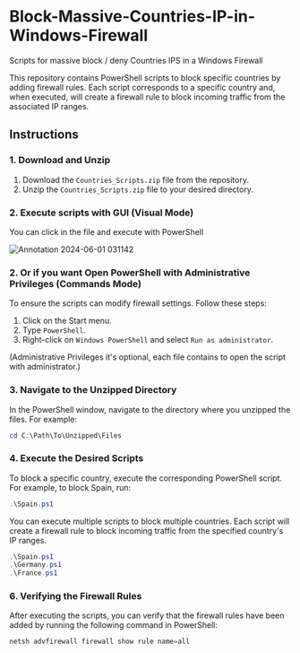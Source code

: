 # Block-Massive-Countries-IP-in-Windows-Firewall
Scripts for massive block / deny Countries IPS in a Windows Firewall 

This repository contains PowerShell scripts to block specific countries by adding firewall rules. Each script corresponds to a specific country and, when executed, will create a firewall rule to block incoming traffic from the associated IP ranges.

## Instructions

### 1. Download and Unzip

1. Download the `Countries_Scripts.zip` file from the repository.
2. Unzip the `Countries_Scripts.zip` file to your desired directory.

### 2. Execute scripts with GUI (Visual Mode)

You can click in the file and execute with PowerShell

![Annotation 2024-06-01 031142](https://github.com/albertito009/Block-Massive-Countries-IP-in-Windows-Firewall/assets/91431288/b9a6f0be-120f-4799-88d9-6ba80d4d64d1)

### 2. Or if you want Open PowerShell with Administrative Privileges (Commands Mode)

To ensure the scripts can modify firewall settings. Follow these steps:

1. Click on the Start menu.
2. Type `PowerShell`.
3. Right-click on `Windows PowerShell` and select `Run as administrator`.

(Administrative Privileges it's optional, each file contains to open the script with administrator.)

### 3. Navigate to the Unzipped Directory

In the PowerShell window, navigate to the directory where you unzipped the files. For example:

```powershell
cd C:\Path\To\Unzipped\Files
```
### 4. Execute the Desired Scripts

To block a specific country, execute the corresponding PowerShell script. For example, to block Spain, run:

```powershell
.\Spain.ps1
```

You can execute multiple scripts to block multiple countries. Each script will create a firewall rule to block incoming traffic from the specified country's IP ranges.

```powershell
.\Spain.ps1
.\Germany.ps1
.\France.ps1
```

### 6. Verifying the Firewall Rules

After executing the scripts, you can verify that the firewall rules have been added by running the following command in PowerShell:
```powershell
netsh advfirewall firewall show rule name=all
```



